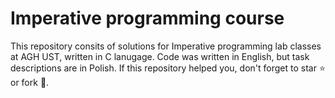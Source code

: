 # Imperative programming course

This repository consits of solutions for Imperative programming lab classes at AGH UST, written in C lanugage. Code was written in English, but task descriptions are in Polish. If this repository helped you, don't forget to star ⭐️ or fork 🤪.
